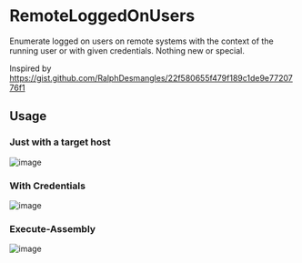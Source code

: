 # RemoteLoggedOnUsers
Enumerate logged on users on remote systems with the context of the running user or with given credentials.
Nothing new or special.


Inspired by https://gist.github.com/RalphDesmangles/22f580655f479f189c1de9e7720776f1


## Usage

### Just with a target host

![image](https://github.com/user-attachments/assets/5d26c216-2ea1-44d9-8eb1-073699352b9e)



### With Credentials

![image](https://github.com/user-attachments/assets/a3a33026-f122-4b8a-b9d1-a8c1522dff4a)


### Execute-Assembly


![image](https://github.com/user-attachments/assets/646b9b56-9e64-4e21-b2d0-ce754989308d)





